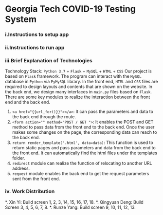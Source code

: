 # Georgia Tech COVID-19 Testing System
### i.Instructions to setup app


### ii.Instructions to run app


### iii.Brief Explanation of Technologies
Technology Stack: `Python 3.7` + `Flask` + `MySQ`L + `HTML` + `CSS`
Our project is based on `Flask` framework. The program can interact with the `MySQL` database in `Python` via `PyMySQL` library. 
In the front end, `HTML` and `CSS` files are required to design layouts and contents that are shown on the website. In the back end, we design many interfaces in `main.py` files based on `Flask`.
There are some key modules to realize the interaction between the front end and the back end. 
1. `<a href="{{url_for()}}"></a>`: It can pass the parameters and data to the back end through the route.
2. `<form action="" method="POST / GET ">`: It enables the POST and GET method to pass data from the front end to the back end. Once the user makes some changes on the page, the corresponding data can reach to the back end.
3. `return render_template('.html', data=data)`: This function is used to return static pages and pass parameters and data from the back end to the front end. It can automatically find the html files under the templates folder. 
4. `redirect` module can realize the function of relocating to another URL address.
5. `request` module enables the back end to get the request parameters sent from the front end. 

### iv.	Work Distribution
*. Xin Yi: Build screen 1, 2, 3, 14, 15, 16, 17, 18.
*. Qingyuan Deng: Build Screen 3, 4, 5, 6, 7, 8.
*. Runze Yang: Build screen 9, 10, 11, 12, 13.

